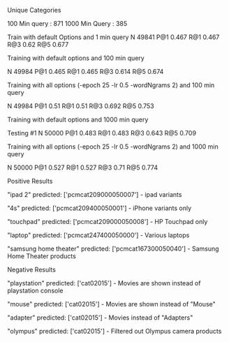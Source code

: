 
Unique Categories 

100 Min query : 871 
1000 Min Query : 385

Train with default Options and 1 min query 
N       49841
P@1     0.467
R@1     0.467
R@3     0.62
R@5     0.677

Training with default options and 100 min query

N       49984
P@1     0.465
R@1     0.465
R@3     0.614
R@5     0.674


Training with all options (-epoch 25 -lr 0.5 -wordNgrams 2) and 100 min query


N	49984
P@1	0.51
R@1	0.51
R@3	0.692
R@5	0.753

Training with default options and 1000 min query


Testing #1
N	50000
P@1	0.483
R@1	0.483
R@3	0.643
R@5	0.709

Training with all options (-epoch 25 -lr 0.5 -wordNgrams 2) and 1000 min query

N	50000
P@1	0.527
R@1	0.527
R@3	0.71
R@5	0.774



Positive Results

"ipad 2" predicted: ['pcmcat209000050007'] - ipad variants

"4s" predicted: ['pcmcat209400050001'] - iPhone variants only

"touchpad" predicted: ['pcmcat209000050008'] - HP Touchpad only  

"laptop" predicted: ['pcmcat247400050000'] - Various laptops 

"samsung home theater" predicted: ['pcmcat167300050040'] - Samsung Home Theater products


Negative Results 

"playstation" predicted: ['cat02015'] - Movies are shown instead of playstation console

"mouse" predicted: ['cat02015'] - Movies are shown instead of "Mouse"

"adapter" predicted: ['cat02015'] - Movies instead of "Adapters"

"olympus" predicted: ['cat02015'] - Filtered out Olympus camera products